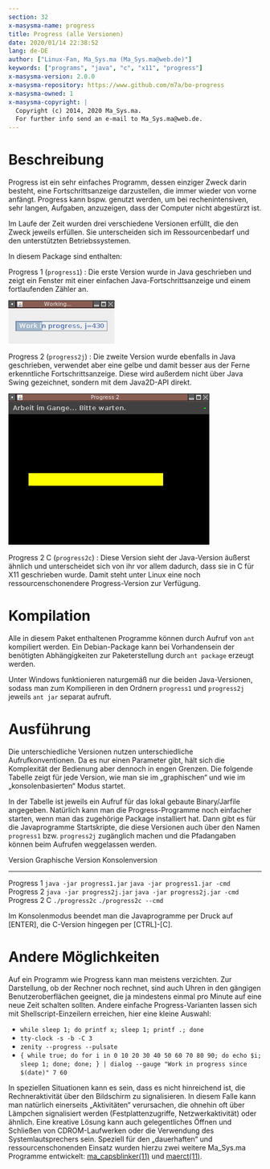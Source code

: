 ```yaml
---
section: 32
x-masysma-name: progress
title: Progress (alle Versionen)
date: 2020/01/14 22:38:52
lang: de-DE
author: ["Linux-Fan, Ma_Sys.ma (Ma_Sys.ma@web.de)"]
keywords: ["programs", "java", "c", "x11", "progress"]
x-masysma-version: 2.0.0
x-masysma-repository: https://www.github.com/m7a/bo-progress
x-masysma-owned: 1
x-masysma-copyright: |
  Copyright (c) 2014, 2020 Ma_Sys.ma.
  For further info send an e-mail to Ma_Sys.ma@web.de.
---
```

Beschreibung
============

Progress ist ein sehr einfaches Programm, dessen einziger Zweck darin besteht,
eine Fortschrittsanzeige darzustellen, die immer wieder von vorne anfängt.
Progress kann bspw. genutzt werden, um bei rechenintensiven, sehr langen,
Aufgaben, anzuzeigen, dass der Computer nicht abgestürzt ist.

Im Laufe der Zeit wurden drei verschiedene Versionen erfüllt, die den Zweck
jeweils erfüllen. Sie unterscheiden sich im Ressourcenbedarf und den
unterstützten Betriebssystemen.

In diesem Package sind enthalten:

Progress 1 (`progress1`)
:   Die erste Version wurde in Java geschrieben und zeigt ein Fenster mit
    einer einfachen Java-Fortschrittsanzeige und einem fortlaufenden Zähler
    an.

![Progress 1 Screenshot](progress_att/p1.png)

Progress 2 (`progress2j`)
:   Die zweite Version wurde ebenfalls in Java geschrieben, verwendet aber
    eine gelbe und damit besser aus der Ferne erkenntliche Fortschrittsanzeige.
    Diese wird außerdem nicht über Java Swing gezeichnet, sondern mit
    dem Java2D-API direkt.

![Progress 2 Screenshot](progress_att/p2.png)

Progress 2 C (`progress2c`)
:   Diese Version sieht der Java-Version äußerst ähnlich und unterscheidet sich
    von ihr vor allem dadurch, dass sie in C für X11 geschrieben wurde.
    Damit steht unter Linux eine noch ressourcenschonendere Progress-Version
    zur Verfügung.

Kompilation
===========

Alle in diesem Paket enthaltenen Programme können durch Aufruf von
`ant` kompiliert werden. Ein Debian-Package kann bei Vorhandensein der
benötigten Abhängigkeiten zur Paketerstellung durch `ant package` erzeugt
werden.

Unter Windows funktionieren naturgemäß nur die beiden Java-Versionen, sodass
man zum Kompilieren in den Ordnern `progress1` und `progress2j` jeweils `ant jar`
separat aufruft.

Ausführung
==========

Die unterschiedliche Versionen nutzen unterschiedliche Aufrufkonventionen.
Da es nur einen Parameter gibt, hält sich die Komplexität der Bedienung aber
dennoch in engen Grenzen. Die folgende Tabelle zeigt für jede Version, wie man
sie im „graphischen“ und wie im „konsolenbasierten“ Modus startet.

In der Tabelle ist jeweils ein Aufruf für das lokal gebaute Binary/Jarfile
angegeben. Natürlich kann man die Progress-Programme noch einfacher starten,
wenn man das zugehörige Package installiert hat. Dann gibt es für die
Javaprogramme Startskripte, die diese Versionen auch über den Namen `progress1`
bzw. `progress2j` zugänglich machen und die Pfadangaben können beim Aufrufen
weggelassen werden.

Version       Graphische Version          Konsolenversion
------------  --------------------------  -------------------------------
Progress 1    `java -jar progress1.jar`   `java -jar progress1.jar -cmd`
Progress 2    `java -jar progress2j.jar`  `java -jar progress2j.jar -cmd`
Progress 2 C  `./progress2c`              `./progress2c --cmd`

Im Konsolenmodus beendet man die Javaprogramme per Druck auf [ENTER], die
C-Version hingegen per [CTRL]-[C].

Andere Möglichkeiten
====================

Auf ein Programm wie Progress kann man meistens verzichten. Zur Darstellung,
ob der Rechner noch rechnet, sind auch Uhren in den gängigen Benutzeroberflächen
geeignet, die ja mindestens einmal pro Minute auf eine neue Zeit schalten
sollten. Andere einfache Progress-Varianten lassen sich mit
Shellscript-Einzeilern erreichen, hier eine kleine Auswahl:

 * `while sleep 1; do printf x; sleep 1; printf .; done`
 * `tty-clock -s -b -C 3`
 * `zenity --progress --pulsate`
 * `{ while true; do for i in 0 10 20 30 40 50 60 70 80 90; do echo $i; sleep 1; done; done; } | dialog --gauge "Work in progress since $(date)" 7 60`

In speziellen Situationen kann es sein, dass es nicht hinreichend ist, die
Rechneraktivität über den Bildschirm zu signalisieren. In diesem Falle kann
man natürlich einerseits „Aktivitäten“ verursachen, die ohnehin oft über
Lämpchen signalisiert werden (Festplattenzugriffe, Netzwerkaktivität) oder
ähnlich. Eine kreative Lösung kann auch gelegentliches Öffnen und Schließen
von CDROM-Laufwerken oder die Verwendung des Systemlautsprechers sein. Speziell
für den „dauerhaften“ und ressourcenschonenden Einsatz wurden hierzu zwei
weitere Ma_Sys.ma Programme entwickelt:
[ma_capsblinker(11)](../11/ma_capsblinker.xhtml) und
[maerct(11)](../11/maerct.xhtml).
